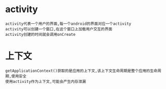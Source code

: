 # activity
	activity代表一个用户的界面,每一个android的界面对应一个activity
	activity可以创建一个窗口,在这个窗口上加载用户交互的界面
	activity创建的时间就会调用onCreate

# 上下文
	getApplicationContext()获取的是应用的上下文,该上下文生命周期是整个应用的生命周期,使用安全
	使用activity作为上下文,可能会产生内存泄漏